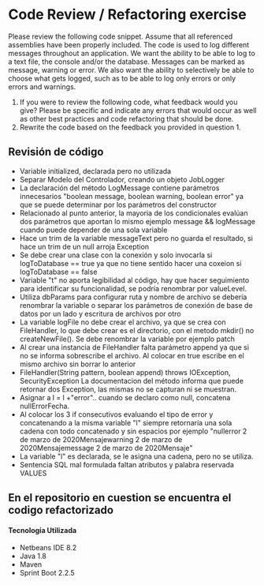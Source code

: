 # Code Review / Refactoring exercise
Please review the following code snippet. Assume that all referenced assemblies have been properly included. 
The code is used to log different messages throughout an application. We want the ability to be able to log to a text file, the console and/or the database. Messages can be marked as message, warning or error. We also want the ability to selectively be able to choose what gets logged, such as to be able to log only errors or only errors and warnings. 
1.	If you were to review the following code, what feedback would you give? Please be specific and indicate any errors that would occur as well as other best practices and code refactoring that should be done. 
2.	Rewrite the code based on the feedback you provided in question 1. 

## Revisión de código
- Variable initialized, declarada pero no utilizada
- Separar Modelo del Controlador, creando un objeto JobLogger
- La declaración del método LogMessage contiene parámetros innecesarios "boolean message, boolean warning, boolean error" ya que se puede determinar por los parámetros del constructor
- Relacionado al punto anterior, la mayoria de los condicionales evalúan dos parámetros que aportan lo mismo ejemplo message && logMessage cuando puede depender de una sola variable
- Hace un trim de la variable messageText pero no guarda el resultado, si hace un trim de un null arroja Exception
- Se debe crear una clase con la conexión y solo invocarla si logToDatabase == true ya que no tiene sentido hacer una coxeion si logToDatabase == false
- Variable "t" no aporta legibilidad al código, hay que hacer seguimiento para identificar su funcionalidad, se podría renombrar por valueLevel.
- Utiliza dbParams para configurar ruta y nombre de archivo se debería renombrar la variable o separar los parámetros de conexión de base de datos por un lado y escritura de archivos por otro
- La variable logFile no debe crear el archivo, ya que se crea con FileHandler, lo que debe crear es el directorio, con el metodo mkdir() no createNewFile(). Se debe renombrar la variable por ejemplo patch
- Al crear una instancia de FileHandler falta parámetro append ya que si no se informa sobrescribe el archivo. Al colocar en true escribe en el mismo archivo sin borrar lo anterior
- FileHandler(String pattern, boolean append) throws IOException, SecurityException La documentacion del método informa que puede retornar dos Exception, las mismas no se capturan ni se muestran.
- Asignar a l = l +"error".. cuando se declaro como null, concatena nullErrorFecha.
- Al colocar los 3 if consecutivos evaluando el tipo de error y concatenando a la misma variable "l" siempre retornaría una sola cadena con todo concatenado y sin espacios por ejemplo "nullerror 2 de marzo de 2020Mensajewarning 2 de marzo de 2020Mensajemessage 2 de marzo de 2020Mensaje"
- La variable "l" es declarada, se le asigna una cadena, pero no se utiliza.
- Sentencia SQL mal formulada faltan atributos y palabra reservada VALUES

## En el repositorio en cuestion se encuentra el codigo refactorizado

#### Tecnología Utilizada
- Netbeans IDE 8.2
- Java 1.8
- Maven
- Sprint Boot 2.2.5

